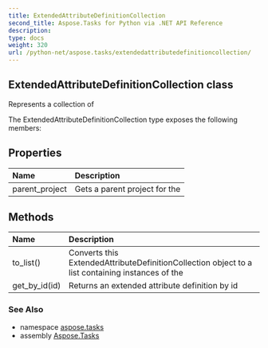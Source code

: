 ```yaml
---
title: ExtendedAttributeDefinitionCollection
second_title: Aspose.Tasks for Python via .NET API Reference
description: 
type: docs
weight: 320
url: /python-net/aspose.tasks/extendedattributedefinitioncollection/
---
```


## ExtendedAttributeDefinitionCollection class

Represents a collection of

The ExtendedAttributeDefinitionCollection type exposes the following members:
## Properties
| Name | Description |
| :- | :- |
|parent_project|Gets a parent project for the|
## Methods
| Name | Description |
| :- | :- |
|to_list()|Converts this ExtendedAttributeDefinitionCollection object to a list containing instances of the|
|get_by_id(id)|Returns an extended attribute definition by id|

### See Also

* namespace [aspose.tasks](/tasks/python-net/aspose.tasks/)
* assembly [Aspose.Tasks](/tasks/python-net/)

